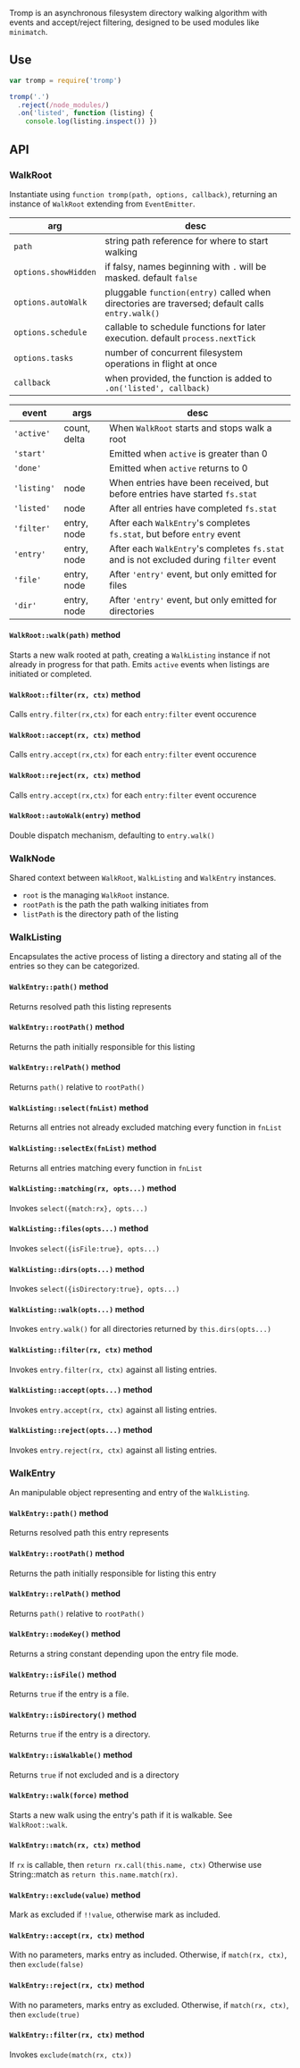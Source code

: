 Tromp is an asynchronous filesystem directory walking algorithm with events and accept/reject filtering, designed to be used modules like `minimatch`.

## Use

```javascript
var tromp = require('tromp')

tromp('.')
  .reject(/node_modules/)
  .on('listed', function (listing) {
    console.log(listing.inspect()) })
```

## API

### WalkRoot
Instantiate using `function tromp(path, options, callback)`,
returning an instance of `WalkRoot` extending from `EventEmitter`.

arg                   | desc
---                   | ----
`path`                | string path reference for where to start walking
`options.showHidden`  | if falsy, names beginning with `.` will be masked. default `false` 
`options.autoWalk`    | pluggable `function(entry)` called when directories are traversed; default calls `entry.walk()`
`options.schedule`    | callable to schedule functions for later execution. default `process.nextTick`
`options.tasks`       | number of concurrent filesystem operations in flight at once
`callback`            | when provided, the function is added to `.on('listed', callback)`

event             | args          | desc
-----             | ----          | ----
`'active'`        | count, delta  | When `WalkRoot` starts and stops walk a root
`'start'`         |               | Emitted when `active` is greater than 0
`'done'`          |               | Emitted when `active` returns to 0
`'listing'`       | node          | When entries have been received, but before entries have started `fs.stat`
`'listed'`        | node          | After all entries have completed `fs.stat`
`'filter'`        | entry, node   | After each `WalkEntry`'s completes `fs.stat`, but before `entry` event
`'entry'`         | entry, node   | After each `WalkEntry`'s completes `fs.stat` and is not excluded during `filter` event
`'file'`          | entry, node   | After `'entry'` event, but only emitted for files
`'dir'`           | entry, node   | After `'entry'` event, but only emitted for directories

#### `WalkRoot::walk(path)` method
Starts a new walk rooted at path, creating a `WalkListing` instance if not already in progress for that path. Emits `active` events when listings are initiated or completed.

#### `WalkRoot::filter(rx, ctx)` method
Calls `entry.filter(rx,ctx)` for each `entry:filter` event occurence

#### `WalkRoot::accept(rx, ctx)` method
Calls `entry.accept(rx,ctx)` for each `entry:filter` event occurence

#### `WalkRoot::reject(rx, ctx)` method
Calls `entry.accept(rx,ctx)` for each `entry:filter` event occurence

#### `WalkRoot::autoWalk(entry)` method
Double dispatch mechanism, defaulting to `entry.walk()`


### WalkNode
Shared context between `WalkRoot`, `WalkListing` and `WalkEntry` instances.

* `root` is the managing `WalkRoot` instance.
* `rootPath` is the path the path walking initiates from
* `listPath` is the directory path of the listing


### WalkListing
Encapsulates the active process of listing a directory and stating all of the entries so they can be categorized.

#### `WalkEntry::path()` method
Returns resolved path this listing represents
#### `WalkEntry::rootPath()` method
Returns the path initially responsible for this listing
#### `WalkEntry::relPath()` method
Returns `path()` relative to `rootPath()`

#### `WalkListing::select(fnList)` method
Returns all entries not already excluded matching every function in `fnList`
#### `WalkListing::selectEx(fnList)` method
Returns all entries matching every function in `fnList`

#### `WalkListing::matching(rx, opts...)` method
Invokes `select({match:rx}, opts...)`
#### `WalkListing::files(opts...)` method
Invokes `select({isFile:true}, opts...)`
#### `WalkListing::dirs(opts...)` method
Invokes `select({isDirectory:true}, opts...)`

#### `WalkListing::walk(opts...)` method
Invokes `entry.walk()` for all directories returned by `this.dirs(opts...)`

#### `WalkListing::filter(rx, ctx)` method
Invokes `entry.filter(rx, ctx)` against all listing entries.
#### `WalkListing::accept(opts...)` method
Invokes `entry.accept(rx, ctx)` against all listing entries.
#### `WalkListing::reject(opts...)` method
Invokes `entry.reject(rx, ctx)` against all listing entries.



### WalkEntry
An manipulable object representing and entry of the `WalkListing`.

#### `WalkEntry::path()` method
Returns resolved path this entry represents
#### `WalkEntry::rootPath()` method
Returns the path initially responsible for listing this entry
#### `WalkEntry::relPath()` method
Returns `path()` relative to `rootPath()`

#### `WalkEntry::modeKey()` method
Returns a string constant depending upon the entry file mode.

#### `WalkEntry::isFile()` method
Returns `true` if the entry is a file.

#### `WalkEntry::isDirectory()` method
Returns `true` if the entry is a directory.

#### `WalkEntry::isWalkable()` method
Returns `true` if not excluded and is a directory

#### `WalkEntry::walk(force)` method
Starts a new walk using the entry's path if it is walkable. See `WalkRoot::walk`.

#### `WalkEntry::match(rx, ctx)` method
If `rx` is callable, then `return rx.call(this.name, ctx)`
Otherwise use String::match as `return this.name.match(rx)`.

#### `WalkEntry::exclude(value)` method
Mark as excluded if `!!value`, otherwise mark as included.

#### `WalkEntry::accept(rx, ctx)` method
With no parameters, marks entry as included.
Otherwise, if `match(rx, ctx)`, then `exclude(false)`

#### `WalkEntry::reject(rx, ctx)` method
With no parameters, marks entry as excluded.
Otherwise, if `match(rx, ctx)`, then `exclude(true)`

#### `WalkEntry::filter(rx, ctx)` method
Invokes `exclude(match(rx, ctx))`
